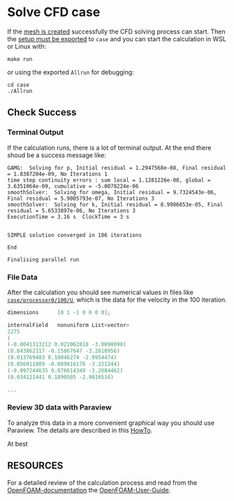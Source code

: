 Solve CFD case
======================================================================

If the [mesh is created](./calculate-mesh.md) successfully the CFD solving process can start. 
Then the [setup must be exported](../cfd-steps/preprocessing/physics.md#export-to-case) to `case` and
you can start the calculation in WSL or Linux with: 

    make run

or using the exported `Allrun` for debugging:  

    cd case
    ./Allrun


Check Success
------------------------------------------------------------

### Terminal Output
If the calculation runs, there is a lot of terminal output. 
At the end there shoud be a success message like: 

~~~
GAMG:  Solving for p, Initial residual = 1.2947568e-08, Final residual = 1.8387204e-09, No Iterations 1
time step continuity errors : sum local = 1.1281226e-08, global = 3.6351064e-09, cumulative = -5.0078224e-06
smoothSolver:  Solving for omega, Initial residual = 9.7324543e-06, Final residual = 5.9005793e-07, No Iterations 3
smoothSolver:  Solving for k, Initial residual = 8.9986853e-05, Final residual = 5.6533897e-06, No Iterations 3
ExecutionTime = 3.16 s  ClockTime = 3 s


SIMPLE solution converged in 106 iterations

End

Finalising parallel run
~~~


### File Data
After the calculation you should see numerical values in files like [`case/processor0/100/U`](case/processor0/100/U), 
which is the data for the velocity in the 100 iteration.  

~~~c++
dimensions      [0 1 -1 0 0 0 0];

internalField   nonuniform List<vector> 
2275
(
(-0.0041313212 0.021062818 -3.0098098)
(0.043862117 -0.15867647 -3.2610956)
(0.013769403 0.10046274 -2.9954474)
(0.056011809 -0.089816178 -3.221244)
(-0.097244635 0.076614349 -3.2684462)
(0.034121441 0.1890505 -2.9816516)

...
~~~


### Review 3D data with Paraview
To analyze this data in a more convenient graphical way you should use Paraview. 
The details are described in this [HowTo](postprocessing-with-paraview.md). 

At best






RESOURCES
------------------------------------------------------------

For a detailed review of the calculation process and read from the [OpenFOAM-documentation] the [OpenFOAM-User-Guide]. 

[OpenFOAM-documentation]:   https://cfd.direct/openfoam/documentation/  
[OpenFOAM-User-Guide]:      https://cfd.direct/openfoam/user-guide/  
